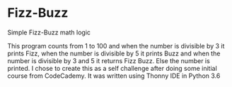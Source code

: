 # Fizz-Buzz
Simple Fizz-Buzz math logic

This program counts from 1 to 100 and when the number is divisible by 3 it prints Fizz, when the number is divisible by 5 it prints Buzz and when the number is divisible by 3 and 5 it returns Fizz Buzz.  Else the number is printed.  I chose to create this as a self challenge after doing some initial course from CodeCademy.  It was written using Thonny IDE in Python 3.6
